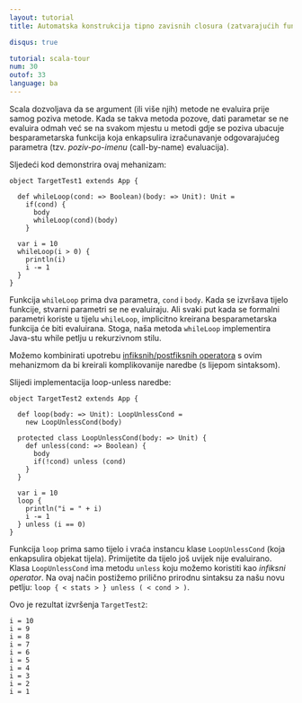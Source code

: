 ```yaml
---
layout: tutorial
title: Automatska konstrukcija tipno zavisnih closura (zatvarajućih funkcija)

disqus: true

tutorial: scala-tour
num: 30
outof: 33
language: ba
---
```


Scala dozvoljava da se argument (ili više njih) metode ne evaluira prije samog poziva metode.
Kada se takva metoda pozove, dati parametar se ne evaluira odmah već se na svakom mjestu u metodi gdje se poziva ubacuje 
besparametarska funkcija koja enkapsulira izračunavanje odgovarajućeg parametra (tzv. *poziv-po-imenu* (call-by-name) evaluacija).

Sljedeći kod demonstrira ovaj mehanizam:

    object TargetTest1 extends App {
	
      def whileLoop(cond: => Boolean)(body: => Unit): Unit =
        if(cond) {
          body
          whileLoop(cond)(body)
        }
		
      var i = 10
      whileLoop(i > 0) {
        println(i)
        i -= 1
      }
    }

Funkcija `whileLoop` prima dva parametra, `cond` i `body`. Kada se izvršava tijelo funkcije, stvarni parametri se ne evaluiraju. 
Ali svaki put kada se formalni parametri koriste u tijelu `whileLoop`, implicitno kreirana besparametarska funkcija će biti evaluirana.
Stoga, naša metoda `whileLoop` implementira Java-stu while petlju u rekurzivnom stilu.

Možemo kombinirati upotrebu [infiksnih/postfiksnih operatora](operators.html) s ovim mehanizmom da bi kreirali 
komplikovanije naredbe (s lijepom sintaksom).

Slijedi implementacija loop-unless naredbe:

    object TargetTest2 extends App {
	
      def loop(body: => Unit): LoopUnlessCond =
        new LoopUnlessCond(body)
		
      protected class LoopUnlessCond(body: => Unit) {
        def unless(cond: => Boolean) {
          body
          if(!cond) unless (cond)
        }
      }
	  
      var i = 10
      loop {
        println("i = " + i)
        i -= 1
      } unless (i == 0)
    }

Funkcija `loop` prima samo tijelo i vraća instancu klase `LoopUnlessCond` (koja enkapsulira objekat tijela).
Primijetite da tijelo još uvijek nije evaluirano.
Klasa `LoopUnlessCond` ima metodu `unless` koju možemo koristiti kao *infiksni operator*.
Na ovaj način postižemo prilično prirodnu sintaksu za našu novu petlju: `loop { < stats > } unless ( < cond > )`.

Ovo je rezultat izvršenja `TargetTest2`:

    i = 10
    i = 9
    i = 8
    i = 7
    i = 6
    i = 5
    i = 4
    i = 3
    i = 2
    i = 1

